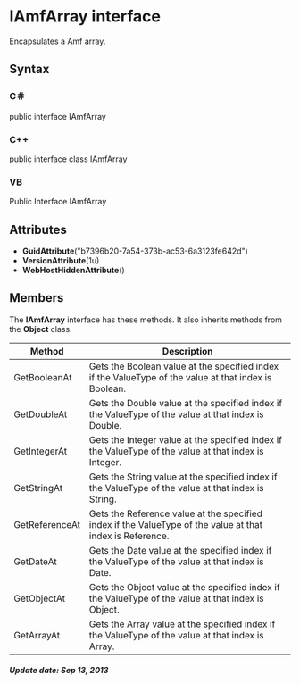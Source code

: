 # IAmfArray interface
Encapsulates a Amf array.

## Syntax

### C＃
public interface IAmfArray

### C++
public interface class IAmfArray

### VB
Public Interface IAmfArray

## Attributes

- **GuidAttribute**("b7396b20-7a54-373b-ac53-6a3123fe642d")
- **VersionAttribute**(1u)
- **WebHostHiddenAttribute**()

## Members
The **IAmfArray** interface has these methods. It also inherits methods from the **Object** class.

Method        |Description
--------------|-----------
GetBooleanAt  |Gets the Boolean value at the specified index if the ValueType of the value at that index is Boolean.
GetDoubleAt   |Gets the Double value at the specified index if the ValueType of the value at that index is Double.
GetIntegerAt  |Gets the Integer value at the specified index if the ValueType of the value at that index is Integer.
GetStringAt   |Gets the String value at the specified index if the ValueType of the value at that index is String.
GetReferenceAt|Gets the Reference value at the specified index if the ValueType of the value at that index is Reference.
GetDateAt     |Gets the Date value at the specified index if the ValueType of the value at that index is Date.
GetObjectAt   |Gets the Object value at the specified index if the ValueType of the value at that index is Object.
GetArrayAt    |Gets the Array value at the specified index if the ValueType of the value at that index is Array.

##### Update date: Sep 13, 2013